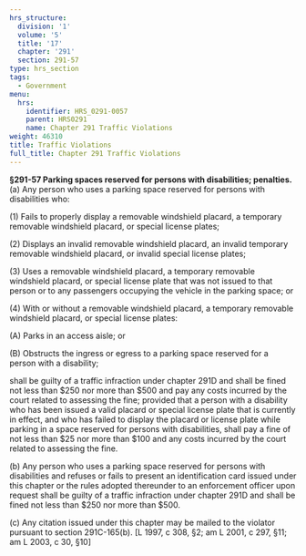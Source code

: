 ```yaml
---
hrs_structure:
  division: '1'
  volume: '5'
  title: '17'
  chapter: '291'
  section: 291-57
type: hrs_section
tags:
  - Government
menu:
  hrs:
    identifier: HRS_0291-0057
    parent: HRS0291
    name: Chapter 291 Traffic Violations
weight: 46310
title: Traffic Violations
full_title: Chapter 291 Traffic Violations
---
```

**§291-57 Parking spaces reserved for persons with disabilities; penalties.** (a) Any person who uses a parking space reserved for persons with disabilities who:

(1) Fails to properly display a removable windshield placard, a temporary removable windshield placard, or special license plates;

(2) Displays an invalid removable windshield placard, an invalid temporary removable windshield placard, or invalid special license plates;

(3) Uses a removable windshield placard, a temporary removable windshield placard, or special license plate that was not issued to that person or to any passengers occupying the vehicle in the parking space; or

(4) With or without a removable windshield placard, a temporary removable windshield placard, or special license plates:

(A) Parks in an access aisle; or

(B) Obstructs the ingress or egress to a parking space reserved for a person with a disability;

shall be guilty of a traffic infraction under chapter 291D and shall be fined not less than $250 nor more than $500 and pay any costs incurred by the court related to assessing the fine; provided that a person with a disability who has been issued a valid placard or special license plate that is currently in effect, and who has failed to display the placard or license plate while parking in a space reserved for persons with disabilities, shall pay a fine of not less than $25 nor more than $100 and any costs incurred by the court related to assessing the fine.

(b) Any person who uses a parking space reserved for persons with disabilities and refuses or fails to present an identification card issued under this chapter or the rules adopted thereunder to an enforcement officer upon request shall be guilty of a traffic infraction under chapter 291D and shall be fined not less than $250 nor more than $500.

(c) Any citation issued under this chapter may be mailed to the violator pursuant to section 291C-165(b). [L 1997, c 308, §2; am L 2001, c 297, §11; am L 2003, c 30, §10]